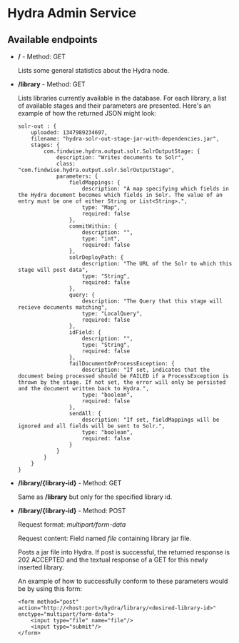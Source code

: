 Hydra Admin Service
==========================

Available endpoints
----------------

* **/** - Method: GET

	Lists some general statistics about the Hydra node.
* **/library** - Method: GET 

	Lists libraries currently available in the database. For each library, a list of available stages and their parameters are presented. Here's an example of how the returned JSON might look:
	
	```
	solr-out : {
		uploaded: 1347989234697,
		filename: "hydra-solr-out-stage-jar-with-dependencies.jar",
		stages: {
			com.findwise.hydra.output.solr.SolrOutputStage: {
				description: "Writes documents to Solr",
				class: "com.findwise.hydra.output.solr.SolrOutputStage",
				parameters: {
					fieldMappings: {
						description: "A map specifying which fields in the Hydra document becomes which fields in Solr. The value of an entry must be one of either String or List<String>.",
						type: "Map",
						required: false
					},
					commitWithin: {
						description: "",
						type: "int",
						required: false
					},
					solrDeployPath: {
						description: "The URL of the Solr to which this stage will post data",
						type: "String",
						required: false
					},
					query: {
						description: "The Query that this stage will recieve documents matching",
						type: "LocalQuery",
						required: false
					},
					idField: {
						description: "",
						type: "String",
						required: false
					},
					failDocumentOnProcessException: {
						description: "If set, indicates that the document being processed should be FAILED if a ProcessException is thrown by the stage. If not set, the error will only be persisted and the document written back to Hydra.",
						type: "boolean",
						required: false
					},
					sendAll: {
						description: "If set, fieldMappings will be ignored and all fields will be sent to Solr.",
						type: "boolean",
						required: false
					}
				}
			}
		}
	}
	```
	
* **/library/{library-id}** - Method: GET

	Same as **/library** but only for the specified library id. 
	
* **/library/{library-id}** - Method: POST
	
	Request format: *multipart/form-data*
	
	Request content: Field named *file* containing library jar file.

	Posts a jar file into Hydra. If post is successful, the returned response is 202 ACCEPTED and the textual response of a GET for this newly inserted library. 
	
	An example of how to successfully conform to these parameters would be by using this form:
	
	```
	<form method="post" action="http://<host:port>/hydra/library/<desired-library-id>" enctype="multipart/form-data">
        <input type="file" name="file"/>
        <input type="submit"/>
    </form>
	```